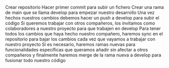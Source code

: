 Crear repositorio
Hacer primer commit para subir un fichero
Crear una rama de main que se llama develop para empezar nuestro desarrollo
Una vez hechos nuestros cambios debemos hacer un push a develop para subir el código
Si queremos trabajar con otros compañeros, los invitamos como colaboradores a nuestro proyecto para que trabajen en develop
Para tener todos los cambios que haya hecho nuestro compañero, haremos sync en el repositorio para bajar los cambios cada vez que vayamos a trabajar con nuestro proyecto
Si es necesario, haremos ramas nuevas para funcionalidades específicas que queramos añadir sin afectar a otros compañeros y finalmente haremos merge de la rama nueva a develop para fusionar todo nuestro código